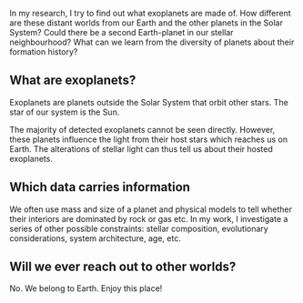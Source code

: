 In my research, I try to find out what exoplanets are made of. How different are these distant worlds from our Earth and the other planets in the Solar System? Could there be a second Earth-planet in our stellar neighbourhood? What can we learn from the diversity of planets about their formation history?

## What are exoplanets?

Exoplanets are planets outside the Solar System that orbit other stars. The star of our system is the Sun. 

The majority of detected exoplanets cannot be seen directly. However, these planets influence the light from their host stars which reaches us on Earth. The alterations of stellar light can thus tell us about their hosted exoplanets. 

## Which data carries information

We often use mass and size of a planet and physical models to tell whether their interiors are dominated by rock or gas etc. In my work, I investigate a series of other possible constraints: stellar composition, evolutionary considerations, system architecture, age, etc.  

## Will we ever reach out to other worlds?

No. We belong to Earth. Enjoy this place!
